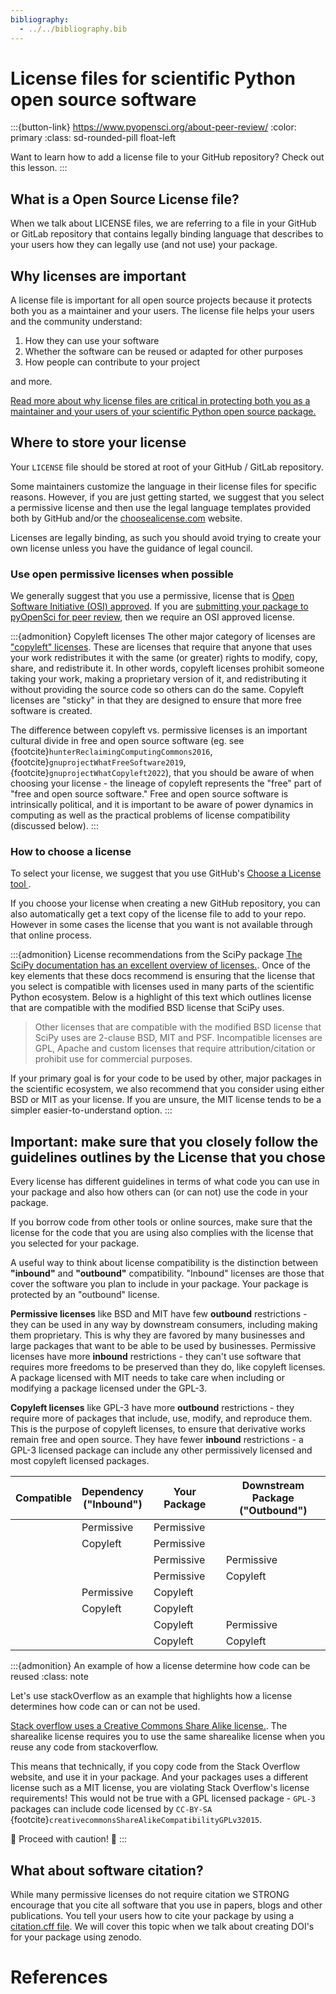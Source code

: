 ```yaml
---
bibliography:
  - ../../bibliography.bib
---
```


# License files for scientific Python open source software

:::{button-link} https://www.pyopensci.org/about-peer-review/
:color: primary
:class: sd-rounded-pill float-left

Want to learn how to add a license file to your GitHub repository? Check out this lesson.
:::

## What is a Open Source License file?

When we talk about LICENSE files, we are referring to a file in your
GitHub or GitLab repository that contains legally binding language
that describes to your users how they can legally use  (and not use) your package.

## Why licenses are important

A license file is important for all open source projects because it protects both you as a maintainer and your users. The license file helps your users and the community understand:

1. How they can use your software
2. Whether the software can be reused or adapted for other purposes
3. How people can contribute to your project

and more.

[Read more about why license files are critical in protecting both you as a maintainer and your users of your scientific Python open source package.](https://opensource.guide/legal/#just-give-me-the-tldr-on-what-i-need-to-protect-my-project)


## Where to store your license

Your `LICENSE` file should be stored at root of your GitHub / GitLab repository.

Some maintainers customize the language in their license files for specific reasons. However, if you are just getting started, we suggest that you select a
permissive license and then use the legal language templates provided both by GitHub and/or the [choosealicense.com](https://choosealicense.com/) website.

Licenses are legally binding, as such you should avoid trying to create your own license unless you have the guidance of legal council.

### Use open permissive licenses when possible

We generally suggest that you use a permissive, license that is [Open Software Initiative (OSI) approved](https://opensource.org/licenses/). If you are
[submitting your package to pyOpenSci for peer review](https://www.pyopensci.org/about-peer-review/index.html), then we require an OSI approved
license.

:::{admonition} Copyleft licenses
The other major category of licenses are ["copyleft" licenses](https://en.wikipedia.org/wiki/Copyleft).
These are licenses that require that anyone that uses your work redistributes it with the same (or greater) rights to modify, copy, share, and redistribute it.
In other words, copyleft licenses prohibit someone taking your work, making a proprietary version of it, and redistributing it without providing the source code so others can do the same.
Copyleft licenses are "sticky" in that they are designed to ensure that more free software is created.

The difference between copyleft vs. permissive licenses is an important cultural divide in free and open source software (eg. see {footcite}`hunterReclaimingComputingCommons2016`, {footcite}`gnuprojectWhatFreeSoftware2019`, {footcite}`gnuprojectWhatCopyleft2022`),
that you should be aware of when choosing your license - the lineage of copyleft represents the "free" part of "free and open source software."
Free and open source software is intrinsically political, and it is important to be aware of power dynamics in computing as well as the practical problems of license compatibility (discussed below).
:::

### How to choose a license

To select your license, we suggest that you use GitHub's
[Choose a License tool ](https://choosealicense.com/).

If you choose your license when creating a new GitHub repository, you can also
automatically get a text copy of the license file to add to your repo. However
in some cases the license that you want is not available through that online
process.

:::{admonition} License recommendations from the SciPy package
[The SciPy documentation has an excellent overview of licenses.](https://docs.scipy.org/doc/scipy/dev/core-dev/index.html#licensing). Once of the key elements
that these docs recommend is ensuring that the license that you select is
compatible with licenses used in many parts of the scientific Python ecosystem.
Below is a highlight of this text which outlines license that are compatible
with the modified BSD license that SciPy uses.

> Other licenses that are compatible with the modified BSD license that SciPy uses are 2-clause BSD, MIT and PSF. Incompatible licenses are GPL, Apache and custom licenses that require attribution/citation or prohibit use for commercial purposes.

If your primary goal is for your code to be used by other, major packages in the scientific ecosystem, we also recommend
that you consider using either BSD or MIT as your
license. If you are unsure, the MIT license tends to be a simpler easier-to-understand option.
:::

## Important: make sure that you closely follow the guidelines outlines by the License that you chose

Every license has different guidelines in terms of what code
you can use in your package and also how others can (or can not) use the code in your package.

If you borrow code from other tools or online sources, make
sure that the license for the code that you are using also complies
with the license that you selected for your package.

A useful way to think about license compatibility is the distinction between **"inbound"** and **"outbound"** compatibility.
"Inbound" licenses are those that cover the software you plan to include in your package.
Your package is protected by an "outbound" license.

**Permissive licenses** like BSD and MIT have few **outbound** restrictions - they can be used in any way by downstream consumers, including making them proprietary.
This is why they are favored by many businesses and large packages that want to be able to be used by businesses.
Permissive licenses have  more **inbound** restrictions - they can't use software that requires more freedoms to be preserved than they do, like copyleft licenses.
A package licensed with MIT needs to take care when including or modifying a package licensed under the GPL-3.

**Copyleft licenses** like GPL-3 have more **outbound** restrictions - they require more of packages that include, use, modify, and reproduce them.
This is the purpose of copyleft licenses, to ensure that derivative works remain free and open source.
They have fewer **inbound** restrictions - a GPL-3 licensed package can include any other permissively licensed and most copyleft licensed packages.

|                                                      Compatible | Dependency <br> ("Inbound") | Your Package | Downstream Package <br> ("Outbound") |
|----------------------------------------------------------------:|-----------------------------|--------------|--------------------------------------|
| <i class="fa-solid fa-check" style="color: MediumSeaGreen"></i> | Permissive                  | Permissive   |                                      |
|            <i class="fa-solid fa-x" style="color: Crimson"></i> | Copyleft                    | Permissive   |                                      |
| <i class="fa-solid fa-check" style="color: MediumSeaGreen"></i> |                             | Permissive   | Permissive                           |
| <i class="fa-solid fa-check" style="color: MediumSeaGreen"></i> |                             | Permissive   | Copyleft                             |
| <i class="fa-solid fa-check" style="color: MediumSeaGreen"></i> | Permissive                  | Copyleft     |                                      |
| <i class="fa-solid fa-check" style="color: MediumSeaGreen"></i> | Copyleft                    | Copyleft     |                                      |
|            <i class="fa-solid fa-x" style="color: Crimson"></i> |                             | Copyleft     | Permissive                           |
| <i class="fa-solid fa-check" style="color: MediumSeaGreen"></i> |                             | Copyleft     | Copyleft                             |


:::{admonition} An example of how a license determine how code can be reused
:class: note

Let's use stackOverflow as an example that highlights how a license determines how code can or can not be used.

[Stack overflow uses a Creative Commons Share Alike license.](https://stackoverflow.com/help/licensing). The sharealike license requires you to use the same sharealike license when you reuse any code from stackoverflow.

This means that technically, if you copy code from the Stack Overflow website, and use it in your package. And your packages uses a different license such as a MIT license, you are violating Stack Overflow's license requirements!
This would not be true with a GPL licensed package - `GPL-3` packages can include code licensed by `CC-BY-SA` {footcite}`creativecommonsShareAlikeCompatibilityGPLv32015`.

🚨 Proceed with caution! 🚨
:::


##  What about software citation?

While many permissive licenses do not require citation we STRONG encourage that you cite all software that you use in papers, blogs and other publications. You tell your users how to cite your package by using a [citation.cff file](https://docs.github.com/en/repositories/managing-your-repositorys-settings-and-features/customizing-your-repository/about-citation-files). We will cover this topic when we talk about creating DOI's for your package using zenodo.

<!-- TODO: add link when lesson is created - but also we don't yet know how citation.cff files work with zenodo (do they work??) will the citation info update with a new zenodo link

These files - we need to understand if that date releases auto populates or forces zenodo to modify it's citation. if it's not dynamic it could be problematic


-->

# References

```{footbibliography}
```
